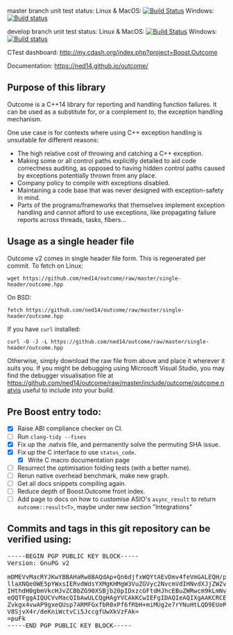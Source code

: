 master branch unit test status: Linux & MacOS: [![Build Status](https://travis-ci.org/ned14/outcome.svg?branch=master)](https://travis-ci.org/ned14/outcome) Windows: [![Build status](https://ci.appveyor.com/api/projects/status/q8s29koot2v3nity/branch/master?svg=true)](https://ci.appveyor.com/project/ned14/outcome/branch/master)

develop branch unit test status: Linux & MacOS: [![Build Status](https://travis-ci.org/ned14/outcome.svg?branch=develop)](https://travis-ci.org/ned14/outcome) Windows: [![Build status](https://ci.appveyor.com/api/projects/status/q8s29koot2v3nity/branch/develop?svg=true)](https://ci.appveyor.com/project/ned14/outcome/branch/develop)

CTest dashboard: http://my.cdash.org/index.php?project=Boost.Outcome

Documentation: https://ned14.github.io/outcome/


## Purpose of this library

Outcome is a C++14 library for reporting and handling function failures. It can be used as a substitute for, or a complement to, the exception handling mechanism.

One use case is for contexts where using C++ exception handling is unsuitable for different reasons:

 * The high relative cost of throwing and catching a C++ exception.
 * Making some or all control paths explicitly detailed to aid code correctness auditing, as opposed to having hidden control paths caused by exceptions potentially thrown from any place.
 * Company policy to compile with exceptions disabled.
 * Maintaining a code base that was never designed with exception-safety in mind.
 * Parts of the programs/frameworks that themselves implement exception handling and cannot afford to use exceptions, like propagating failure reports across threads, tasks, fibers…


## Usage as a single header file

Outcome v2 comes in single header file form. This is regenerated per commit. To fetch
on Linux:

```
wget https://github.com/ned14/outcome/raw/master/single-header/outcome.hpp
```

On BSD:

```
fetch https://github.com/ned14/outcome/raw/master/single-header/outcome.hpp
```

If you have `curl` installed:

```
curl -O -J -L https://github.com/ned14/outcome/raw/master/single-header/outcome.hpp
```

Otherwise, simply download the raw file from above and place it wherever it suits you.
If you might be debugging using Microsoft Visual Studio, you may find the debugger
visualisation file at https://github.com/ned14/outcome/raw/master/include/outcome/outcome.natvis
useful to include into your build.

## Pre Boost entry todo:

 - [x] Raise ABI compliance checker on CI.
 - [ ] Run `clang-tidy --fixes`
 - [X] Fix up the .natvis file, and permanently solve the permuting SHA issue.
 - [X] Fix up the C interface to use `status_code`.
   - [X] Write C macro documentation page
 - [ ] Resurrect the optimisation folding tests (with a better name).
 - [ ] Rerun native overhead benchmark, make new graph.
 - [ ] Get all docs snippets compiling again.
 - [ ] Reduce depth of Boost.Outcome front index.
 - [ ] Add page to docs on how to customise ASIO's `async_result` to return
`outcome::result<T>`, maybe under new section "Integrations"

## Commits and tags in this git repository can be verified using:
<pre>
-----BEGIN PGP PUBLIC KEY BLOCK-----
Version: GnuPG v2

mDMEVvMacRYJKwYBBAHaRw8BAQdAp+Qn6djfxWQYtAEvDmv4feVmGALEQH/pYpBC
llaXNQe0WE5pYWxsIERvdWdsYXMgKHMgW3VuZGVyc2NvcmVdIHNvdXJjZWZvcmdl
IHthdH0gbmVkcHJvZCBbZG90XSBjb20pIDxzcGFtdHJhcEBuZWRwcm9kLmNvbT6I
eQQTFggAIQUCVvMacQIbAwULCQgHAgYVCAkKCwIEFgIDAQIeAQIXgAAKCRCELDV4
Zvkgx4vwAP9gxeQUsp7ARMFGxfbR0xPf6fRbH+miMUg2e7rYNuHtLQD9EUoR32We
V8SjvX4r/deKniWctvCi5JccgfUwXkVzFAk=
=puFk
-----END PGP PUBLIC KEY BLOCK-----
</pre>

</center>
